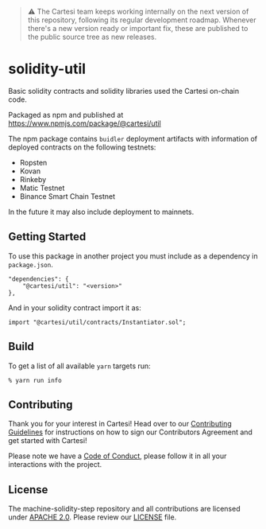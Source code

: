 > :warning: The Cartesi team keeps working internally on the next version of this repository, following its regular development roadmap. Whenever there's a new version ready or important fix, these are published to the public source tree as new releases.

# solidity-util

Basic solidity contracts and solidity libraries used the Cartesi on-chain code.

Packaged as npm and published at https://www.npmjs.com/package/@cartesi/util

The npm package contains `buidler` deployment artifacts with information of deployed contracts on the following testnets:
- Ropsten
- Kovan
- Rinkeby
- Matic Testnet
- Binance Smart Chain Testnet

In the future it may also include deployment to mainnets.

## Getting Started

To use this package in another project you must include as a dependency in `package.json`.

    "dependencies": {
        "@cartesi/util": "<version>"
    },

And in your solidity contract import it as:

    import "@cartesi/util/contracts/Instantiator.sol";

## Build

To get a list of all available `yarn` targets run:

```shell
% yarn run info
```

## Contributing

Thank you for your interest in Cartesi! Head over to our [Contributing Guidelines](CONTRIBUTING.md) for instructions on how to sign our Contributors Agreement and get started with Cartesi!

Please note we have a [Code of Conduct](CODE_OF_CONDUCT.md), please follow it in all your interactions with the project.

## License
The machine-solidity-step repository and all contributions are licensed under
[APACHE 2.0](https://www.apache.org/licenses/LICENSE-2.0). Please review our [LICENSE](LICENSE) file.
